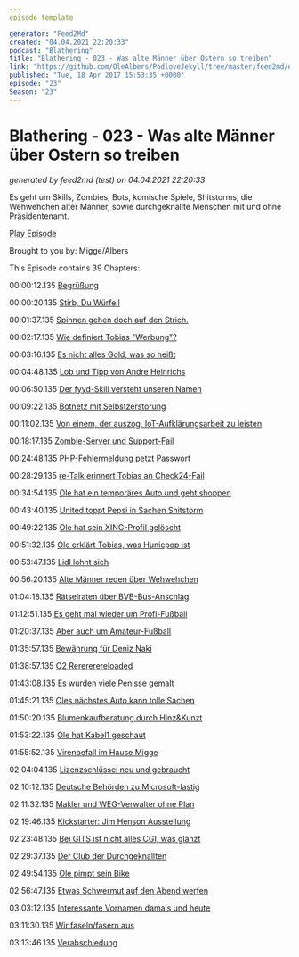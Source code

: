 ```yaml
---
episode template

generator: "Feed2Md"
created: "04.04.2021 22:20:33"
podcast: "Blathering"
title: "Blathering - 023 - Was alte Männer über Ostern so treiben"
link: "https://github.com/OleAlbers/PodloveJekyll/tree/master/feed2md/example/export/seasons/2/2017/4/Blathering___023___Was_alte_Männer_über_Ostern_so_treiben.md"
published: "Tue, 18 Apr 2017 15:53:35 +0000"
episode: "23"
Season: "23"
---
```


# Blathering - 023 - Was alte Männer über Ostern so treiben
_generated by feed2md (test) on 04.04.2021 22:20:33_

Es geht um Skills, Zombies, Bots, komische Spiele, Shitstorms, die Wehwehchen alter Männer, sowie durchgeknallte Menschen mit und ohne Präsidentenamt.

[Play Episode](https://www.blathering.de/podlove/file/220/s/feed/c/mp3/blathering_023.mp3)

Brought to you by: Migge/Albers

This Episode contains 39 Chapters:


00:00:12.135 [Begrüßung]()

00:00:20.135 [Stirb, Du Würfel!](https://de.wikipedia.org/wiki/Die_(Halbleitertechnik))

00:01:37.135 [Spinnen gehen doch auf den Strich.](https://www.youtube.com/watch?v=W_sSx54aIYI)

00:02:17.135 [Wie definiert Tobias "Werbung"?]()

00:03:16.135 [Es nicht alles Gold, was so heißt](https://de.wikipedia.org/wiki/Dehnungszeichen#Gegenbeispiel_Dehnungs-c_im_Digraphen_-ck-)

00:04:48.135 [Lob und Tipp von Andre Heinrichs](https://twitter.com/compod)

00:06:50.135 [Der fyyd-Skill versteht unseren Namen](https://www.amazon.de/Christian-Bednarek-fyyd-meine-Podcasts/dp/B06WVJ8QHQ)

00:09:22.135 [Botnetz mit Selbstzerstörung](https://arstechnica.com/security/2017/04/rash-of-in-the-wild-attacks-permanently-destroys-poorly-secured-iot-devices/)

00:11:02.135 [Von einem, der auszog, IoT-Aufklärungsarbeit zu leisten](https://plus.google.com/u/0/+MartinVogel/posts/4fdV62ct7P1)

00:18:17.135 [Zombie-Server und Support-Fail](https://www.welt.de/wirtschaft/webwelt/article163594189/Die-Angst-kriecht-hoch-wenn-der-Router-blinkt.html)

00:24:48.135 [PHP-Fehlermeldung petzt Passwort](https://www.golem.de/news/it-sicherheit-wie-ich-mein-passwort-im-stack-trace-fand-1704-127258.html)

00:28:29.135 [re-Talk erinnert Tobias an Check24-Fail](http://re-talk.de/re020/)

00:34:54.135 [Ole hat ein temporäres Auto und geht shoppen](http://www.gaertnerei-piepereit.de/)

00:43:40.135 [United toppt Pepsi in Sachen Shitstorm](http://www.shz.de/deutschland-welt/netzwelt/pepsi-united-sean-spicer-darum-twittern-jetzt-alle-hold-my-beer-id16585456.html)

00:49:22.135 [Ole hat sein XING-Profil gelöscht](https://www.xing.com/profile/Gregor_Ottmann)

00:51:32.135 [Ole erklärt Tobias, was Huniepop ist](http://store.steampowered.com/agecheck/app/339800/?l=german)

00:53:47.135 [Lidl lohnt sich](https://www.lidl.de/de/florabest/b86)

00:56:20.135 [Alte Männer reden über Wehwehchen](http://www.runnersworld.de/gesundheit/isg-blockade.275706.htm)

01:04:18.135 [Rätselraten über BVB-Bus-Anschlag](http://www.sport1.de/fussball/champions-league/2017/04/anschlag-auf-bvb-bus-polizei-geht-von-einzeltaeter-aus)

01:12:51.135 [Es geht mal wieder um Profi-Fußball](http://millerntor.hamburg/2017/04/sonnenschein-macht-traege/)

01:20:37.135 [Aber auch um Amateur-Fußball](https://www.youtube.com/watch?v=gkCAd1RdFq0)

01:35:57.135 [Bewährung für Deniz Naki](https://plus.google.com/+FCSTP/posts/85kYFd8wSfC)

01:38:57.135 [O2 Rerererereloaded](https://twitter.com/tmigge/status/852053260492034048)

01:43:08.135 [Es wurden viele Penisse gemalt](https://plus.google.com/+OleAlbers/posts/DLHL9YUbAuk)

01:45:21.135 [Oles nächstes Auto kann tolle Sachen](https://de.wikipedia.org/wiki/Keyless_Go)

01:50:20.135 [Blumenkaufberatung durch Hinz&Kunzt](https://www.hinzundkunzt.de/)

01:53:22.135 [Ole hat Kabel1 geschaut](https://de.wikipedia.org/wiki/Die_lustige_Welt_der_Tiere)

01:55:52.135 [Virenbefall im Hause Migge](https://www.pcfeuerwehr.de/)

02:04:04.135 [Lizenzschlüssel neu und gebraucht](https://partner.microsoft.com/de-de/membership/action-pack)

02:10:12.135 [Deutsche Behörden zu Microsoft-lastig](http://www.tagesspiegel.de/weltspiegel/it-in-der-oeffentlichen-verwaltung-europas-fatale-abhaengigkeit-von-microsoft/19628246.html)

02:11:32.135 [Makler und WEG-Verwalter ohne Plan](https://www.bundestag.de/dokumente/textarchiv/2017/kw13-pa-wirtschaft/498124)

02:19:46.135 [Kickstarter: Jim Henson Ausstellung](https://www.kickstarter.com/projects/899731242/the-jim-henson-exhibition-at-museum-of-the-moving)

02:23:48.135 [Bei GITS ist nicht alles CGI, was glänzt](https://www.youtube.com/watch?v=USXp3swS8CU)

02:29:37.135 [Der Club der Durchgeknallten](http://www.spiegel.de/politik/ausland/donald-trump-und-recep-tayyip-erdogan-hat-der-us-praesident-gratuliert-a-1143614.html)

02:49:54.135 [Ole pimpt sein Bike](https://www.amazon.de/Customizable-FTL-Resolution-Programmable-Rechargeable/dp/B01K4PQHFM)

02:56:47.135 [Etwas Schwermut auf den Abend werfen](https://sternenbruecke.de/de-de/aktuelles/einladung-zu-unserem-tag-der-offenen-tuer/)

03:03:12.135 [Interessante Vornamen damals und heute](http://www.derwesten.de/kultur/kevin-mandy-chantal-wenn-an-vornamen-vorurteile-haften-id11120354.html)

03:11:30.135 [Wir faseln/fasern aus](https://www.instagram.com/p/BSu2T9ih1Tw)

03:13:46.135 [Verabschiedung]()


